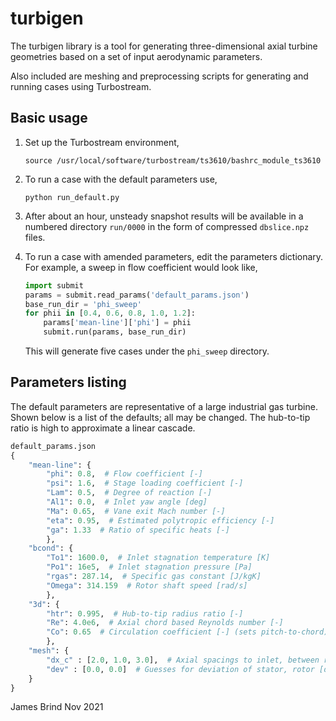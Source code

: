 # turbigen

The turbigen library is a tool for generating three-dimensional axial turbine
geometries based on a set of input aerodynamic parameters.

Also included are meshing and preprocessing scripts for generating and running
cases using Turbostream.

## Basic usage

1. Set up the Turbostream environment,
   ```
   source /usr/local/software/turbostream/ts3610/bashrc_module_ts3610
   ```

2. To run a case with the default parameters use,
   ```
   python run_default.py
   ```

3. After about an hour, unsteady snapshot results will be available in a
   numbered directory `run/0000` in the form of compressed `dbslice.npz` files.

4. To run a case with amended parameters, edit the parameters dictionary. For
   example, a sweep in flow coefficient would look like,
   ```python
   import submit
   params = submit.read_params('default_params.json')
   base_run_dir = 'phi_sweep'
   for phii in [0.4, 0.6, 0.8, 1.0, 1.2]:
       params['mean-line']['phi'] = phii
       submit.run(params, base_run_dir)
   ```
   This will generate five cases under the `phi_sweep` directory.

## Parameters listing

The default parameters are representative of a large industrial gas turbine.
Shown below is a list of the defaults; all may be changed. The hub-to-tip ratio
is high to approximate a linear cascade.

```python
default_params.json
{
    "mean-line": {
        "phi": 0.8,  # Flow coefficient [-]
        "psi": 1.6,  # Stage loading coefficient [-]
        "Lam": 0.5,  # Degree of reaction [-]
        "Al1": 0.0,  # Inlet yaw angle [deg]
        "Ma": 0.65,  # Vane exit Mach number [-]
        "eta": 0.95,  # Estimated polytropic efficiency [-]
        "ga": 1.33  # Ratio of specific heats [-]
        },
    "bcond": {
        "To1": 1600.0,  # Inlet stagnation temperature [K]
        "Po1": 16e5,  # Inlet stagnation pressure [Pa]
        "rgas": 287.14,  # Specific gas constant [J/kgK]
        "Omega": 314.159  # Rotor shaft speed [rad/s]
        },
    "3d": {
        "htr": 0.995,  # Hub-to-tip radius ratio [-]
        "Re": 4.0e6,  # Axial chord based Reynolds number [-]
        "Co": 0.65  # Circulation coefficient [-] (sets pitch-to-chord)
        },
    "mesh": {
        "dx_c" : [2.0, 1.0, 3.0],  # Axial spacings to inlet, between rows, and to outlet [-]
        "dev" : [0.0, 0.0]  # Guesses for deviation of stator, rotor [deg]
    }
}
```

James Brind
Nov 2021
